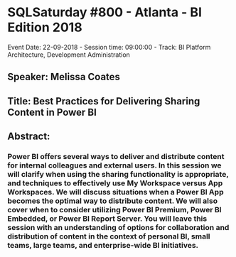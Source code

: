 # SQLSaturday #800 - Atlanta - BI Edition 2018
Event Date: 22-09-2018 - Session time: 09:00:00 - Track: BI Platform Architecture, Development  Administration
## Speaker: Melissa Coates
## Title: Best Practices for Delivering  Sharing Content in Power BI
## Abstract:
### Power BI offers several ways to deliver and distribute content for internal colleagues and external users. In this session we will clarify when using the sharing functionality is appropriate, and techniques to effectively use My Workspace versus App Workspaces. We will discuss situations when a Power BI App becomes the optimal way to distribute content. We will also cover when to consider utilizing Power BI Premium, Power BI Embedded, or Power BI Report Server. You will leave this session with an understanding of options for collaboration and distribution of content in the context of personal BI, small teams, large teams, and enterprise-wide BI initiatives.

